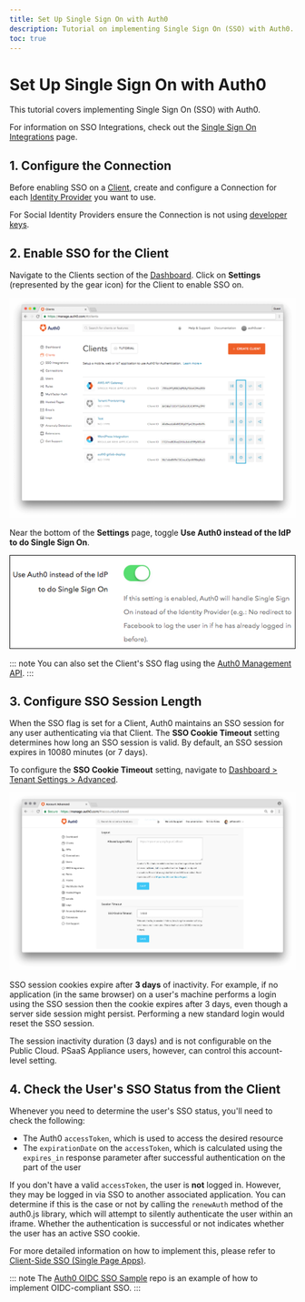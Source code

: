 ```yaml
---
title: Set Up Single Sign On with Auth0
description: Tutorial on implementing Single Sign On (SSO) with Auth0.
toc: true
---
```


# Set Up Single Sign On with Auth0

This tutorial covers implementing Single Sign On (SSO) with Auth0.

For information on SSO Integrations, check out the [Single Sign On Integrations](/sso/integrations) page.

## 1. Configure the Connection

Before enabling SSO on a [Client](/clients), create and configure a Connection for each [Identity Provider](/identityproviders) you want to use.

For Social Identity Providers ensure the Connection is not using [developer keys](/connections/devkeys).

## 2. Enable SSO for the Client

Navigate to the Clients section of the [Dashboard](${manage_url}/#/clients). Click on **Settings** (represented by the gear icon) for the Client to enable SSO on.

![](/media/articles/sso/single-sign-on/clients-dashboard.png)

Near the bottom of the **Settings** page, toggle **Use Auth0 instead of the IdP to do Single Sign On**.

![](/media/articles/sso/single-sign-on/sso-flag.png)

::: note
You can also set the Client's SSO flag using the [Auth0 Management API](/api/management/v2#!/Clients/patch_clients_by_id).
:::

## 3. Configure SSO Session Length

When the SSO flag is set for a Client, Auth0 maintains an SSO session for any user authenticating via that Client. The **SSO Cookie Timeout** setting determines how long an SSO session is valid. By default, an SSO session expires in 10080 minutes (or 7 days).

To configure the **SSO Cookie Timeout** setting, navigate to [Dashboard > Tenant Settings > Advanced](${manage_url}/#/tenant/advanced).

![](/media/articles/sso/single-sign-on/accountsettings-ssotimeout.png)

SSO session cookies expire after **3 days** of inactivity. For example, if no application (in the same browser) on a user's machine performs a login using the SSO session then the cookie expires after 3 days, even though a server side session might persist. Performing a new standard login would reset the SSO session.

The session inactivity duration (3 days) and is not configurable on the Public Cloud. PSaaS Appliance users, however, can control this account-level setting.

## 4. Check the User's SSO Status from the Client

Whenever you need to determine the user's SSO status, you'll need to check the following:

* The Auth0 `accessToken`, which is used to access the desired resource
* The `expirationDate` on the `accessToken`, which is calculated using the `expires_in` response parameter after successful authentication on the part of the user

If you don't have a valid `accessToken`, the user is **not** logged in. However, they may be logged in via SSO to another associated application. You can determine if this is the case or not by calling the `renewAuth` method of the auth0.js library, which will attempt to silently authenticate the user within an iframe. Whether the authentication is successful or not indicates whether the user has an active SSO cookie.

For more detailed information on how to implement this, please refer to [Client-Side SSO (Single Page Apps)](/sso/current/single-page-apps-sso).

::: note
The [Auth0 OIDC SSO Sample](https://github.com/auth0-samples/oidc-sso-sample) repo is an example of how to implement OIDC-compliant SSO.
:::